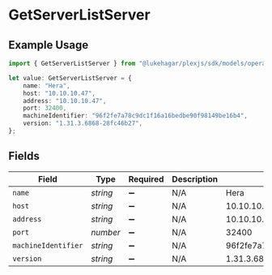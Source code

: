 # GetServerListServer

## Example Usage

```typescript
import { GetServerListServer } from "@lukehagar/plexjs/sdk/models/operations";

let value: GetServerListServer = {
    name: "Hera",
    host: "10.10.10.47",
    address: "10.10.10.47",
    port: 32400,
    machineIdentifier: "96f2fe7a78c9dc1f16a16bedbe90f98149be16b4",
    version: "1.31.3.6868-28fc46b27",
};
```

## Fields

| Field                                    | Type                                     | Required                                 | Description                              | Example                                  |
| ---------------------------------------- | ---------------------------------------- | ---------------------------------------- | ---------------------------------------- | ---------------------------------------- |
| `name`                                   | *string*                                 | :heavy_minus_sign:                       | N/A                                      | Hera                                     |
| `host`                                   | *string*                                 | :heavy_minus_sign:                       | N/A                                      | 10.10.10.47                              |
| `address`                                | *string*                                 | :heavy_minus_sign:                       | N/A                                      | 10.10.10.47                              |
| `port`                                   | *number*                                 | :heavy_minus_sign:                       | N/A                                      | 32400                                    |
| `machineIdentifier`                      | *string*                                 | :heavy_minus_sign:                       | N/A                                      | 96f2fe7a78c9dc1f16a16bedbe90f98149be16b4 |
| `version`                                | *string*                                 | :heavy_minus_sign:                       | N/A                                      | 1.31.3.6868-28fc46b27                    |
